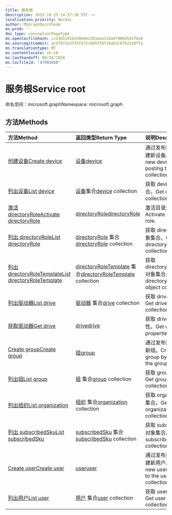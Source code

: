 ```yaml
---
title: 服务根
description: 2015-10-25 14:57:30 UTC-->
localization_priority: Normal
author: MSGraphDocsVteam
ms.prod: ''
doc_type: conceptualPageType
ms.openlocfilehash: cc24b51918d396442303aae134a6f900d542f0a8
ms.sourcegitcommit: acdf972e2f25fef2c6855f6f28a63c0762228ffa
ms.translationtype: MT
ms.contentlocale: zh-CN
ms.lasthandoff: 09/18/2020
ms.locfileid: "47991850"
---
```

# <a name="service-root"></a><span data-ttu-id="f8497-103">服务根</span><span class="sxs-lookup"><span data-stu-id="f8497-103">Service root</span></span>

<span data-ttu-id="f8497-104">命名空间：microsoft.graph</span><span class="sxs-lookup"><span data-stu-id="f8497-104">Namespace: microsoft.graph</span></span>


## <a name="methods"></a><span data-ttu-id="f8497-105">方法</span><span class="sxs-lookup"><span data-stu-id="f8497-105">Methods</span></span>



| <span data-ttu-id="f8497-106">方法</span><span class="sxs-lookup"><span data-stu-id="f8497-106">Method</span></span>           | <span data-ttu-id="f8497-107">返回类型</span><span class="sxs-lookup"><span data-stu-id="f8497-107">Return Type</span></span>    |<span data-ttu-id="f8497-108">说明</span><span class="sxs-lookup"><span data-stu-id="f8497-108">Description</span></span>|
|:---------------|:--------|:----------|
|[<span data-ttu-id="f8497-109">创建设备</span><span class="sxs-lookup"><span data-stu-id="f8497-109">Create device</span></span>](../api/device-post-devices.md) |[<span data-ttu-id="f8497-110">设备</span><span class="sxs-lookup"><span data-stu-id="f8497-110">device</span></span>](device.md)| <span data-ttu-id="f8497-111">通过发布到设备集合创建新设备。</span><span class="sxs-lookup"><span data-stu-id="f8497-111">Create a new device by posting to the devices collection.</span></span>|
|[<span data-ttu-id="f8497-112">列出设备</span><span class="sxs-lookup"><span data-stu-id="f8497-112">List device</span></span>](../api/device-list.md) | <span data-ttu-id="f8497-113">[设备](device.md)集合</span><span class="sxs-lookup"><span data-stu-id="f8497-113">[device](device.md) collection</span></span> |<span data-ttu-id="f8497-114">获取 device 对象集合。</span><span class="sxs-lookup"><span data-stu-id="f8497-114">Get device object collection.</span></span> |
|[<span data-ttu-id="f8497-115">激活 directoryRole</span><span class="sxs-lookup"><span data-stu-id="f8497-115">Activate directoryRole</span></span>](../api/directoryrole-post-directoryroles.md) | [<span data-ttu-id="f8497-116">directoryRole</span><span class="sxs-lookup"><span data-stu-id="f8497-116">directoryRole</span></span>](directoryrole.md) |<span data-ttu-id="f8497-117">激活目录角色。</span><span class="sxs-lookup"><span data-stu-id="f8497-117">Activate a directory role.</span></span> |
|[<span data-ttu-id="f8497-118">列出 directoryRole</span><span class="sxs-lookup"><span data-stu-id="f8497-118">List directoryRole</span></span>](../api/directoryrole-list.md) | <span data-ttu-id="f8497-119">[directoryRole](directoryrole.md) 集合</span><span class="sxs-lookup"><span data-stu-id="f8497-119">[directoryRole](directoryrole.md) collection</span></span> |<span data-ttu-id="f8497-120">获取 directoryRole 对象集合。</span><span class="sxs-lookup"><span data-stu-id="f8497-120">Get directoryRole object collection.</span></span> |
|[<span data-ttu-id="f8497-121">列出 directoryRoleTemplate</span><span class="sxs-lookup"><span data-stu-id="f8497-121">List directoryRoleTemplate</span></span>](../api/directoryroletemplate-list.md) | <span data-ttu-id="f8497-122">[directoryRoleTemplate](directoryroletemplate.md) 集合</span><span class="sxs-lookup"><span data-stu-id="f8497-122">[directoryRoleTemplate](directoryroletemplate.md) collection</span></span> |<span data-ttu-id="f8497-123">获取 directoryRoleTemplate 对象集合。</span><span class="sxs-lookup"><span data-stu-id="f8497-123">Get directoryRoleTemplate object collection.</span></span> |
|[<span data-ttu-id="f8497-124">列出驱动器</span><span class="sxs-lookup"><span data-stu-id="f8497-124">List drive</span></span>](../api/drive-list.md) | <span data-ttu-id="f8497-125">[驱动器](drive.md) 集合</span><span class="sxs-lookup"><span data-stu-id="f8497-125">[drive](drive.md) collection</span></span> |<span data-ttu-id="f8497-126">获取 drive 对象集合。</span><span class="sxs-lookup"><span data-stu-id="f8497-126">Get drive object collection.</span></span> |
|[<span data-ttu-id="f8497-127">获取驱动器</span><span class="sxs-lookup"><span data-stu-id="f8497-127">Get drive</span></span>](../api/drive-get.md) | [<span data-ttu-id="f8497-128">drive</span><span class="sxs-lookup"><span data-stu-id="f8497-128">drive</span></span>](drive.md)  |<span data-ttu-id="f8497-129">获取 drive 对象的属性。</span><span class="sxs-lookup"><span data-stu-id="f8497-129">Get drive object properties.</span></span> |
|[<span data-ttu-id="f8497-130">Create group</span><span class="sxs-lookup"><span data-stu-id="f8497-130">Create group</span></span>](../api/group-post-groups.md) |[<span data-ttu-id="f8497-131">组</span><span class="sxs-lookup"><span data-stu-id="f8497-131">group</span></span>](group.md)| <span data-ttu-id="f8497-132">通过发布到组集合创建新组。</span><span class="sxs-lookup"><span data-stu-id="f8497-132">Create a new group by posting to the groups collection.</span></span>|
|[<span data-ttu-id="f8497-133">列出组</span><span class="sxs-lookup"><span data-stu-id="f8497-133">List group</span></span>](../api/group-list.md) | <span data-ttu-id="f8497-134">[组](group.md) 集合</span><span class="sxs-lookup"><span data-stu-id="f8497-134">[group](group.md) collection</span></span> |<span data-ttu-id="f8497-135">获取 group 对象集合。</span><span class="sxs-lookup"><span data-stu-id="f8497-135">Get group object collection.</span></span> |
|[<span data-ttu-id="f8497-136">列出组织</span><span class="sxs-lookup"><span data-stu-id="f8497-136">List organization</span></span>](../api/organization-get.md) | <span data-ttu-id="f8497-137">[组织](organization.md) 集合</span><span class="sxs-lookup"><span data-stu-id="f8497-137">[organization](organization.md) collection</span></span> |<span data-ttu-id="f8497-138">获取 organization 对象集合。</span><span class="sxs-lookup"><span data-stu-id="f8497-138">Get organization object collection.</span></span> |
|[<span data-ttu-id="f8497-139">列出 subscribedSku</span><span class="sxs-lookup"><span data-stu-id="f8497-139">List subscribedSku</span></span>](../api/subscribedsku-list.md) | <span data-ttu-id="f8497-140">[subscribedSku](subscribedsku.md) 集合</span><span class="sxs-lookup"><span data-stu-id="f8497-140">[subscribedSku](subscribedsku.md) collection</span></span> |<span data-ttu-id="f8497-141">获取 subscribedSku 对象集合。</span><span class="sxs-lookup"><span data-stu-id="f8497-141">Get subscribedSku object collection.</span></span> |
|[<span data-ttu-id="f8497-142">Create user</span><span class="sxs-lookup"><span data-stu-id="f8497-142">Create user</span></span>](../api/user-post-users.md) |[<span data-ttu-id="f8497-143">user</span><span class="sxs-lookup"><span data-stu-id="f8497-143">user</span></span>](user.md)| <span data-ttu-id="f8497-144">通过发布到用户集合创建新用户。</span><span class="sxs-lookup"><span data-stu-id="f8497-144">Create a new user by posting to the users collection.</span></span>|
|[<span data-ttu-id="f8497-145">列出用户</span><span class="sxs-lookup"><span data-stu-id="f8497-145">List user</span></span>](../api/user-list.md) | <span data-ttu-id="f8497-146">[用户](user.md) 集合</span><span class="sxs-lookup"><span data-stu-id="f8497-146">[user](user.md) collection</span></span> |<span data-ttu-id="f8497-147">获取 user 对象集合。</span><span class="sxs-lookup"><span data-stu-id="f8497-147">Get user object collection.</span></span> |

<!-- uuid: 8fcb5dbc-d5aa-4681-8e31-b001d5168d79
2015-10-25 14:57:30 UTC -->
<!-- {
  "type": "#page.annotation",
  "description": "Service root",
  "keywords": "",
  "section": "documentation",
  "tocPath": ""
}-->

